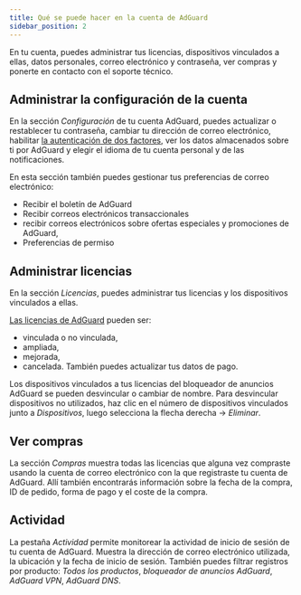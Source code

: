 ```yaml
---
title: Qué se puede hacer en la cuenta de AdGuard
sidebar_position: 2
---
```


En tu cuenta, puedes administrar tus licencias, dispositivos vinculados a ellas, datos personales, correo electrónico y contraseña, ver compras y ponerte en contacto con el soporte técnico.

## Administrar la configuración de la cuenta

En la sección *Configuración* de tu cuenta AdGuard, puedes actualizar o restablecer tu contraseña, cambiar tu dirección de correo electrónico, habilitar [la autenticación de dos factores](../2fa), ver los datos almacenados sobre ti por AdGuard y elegir el idioma de tu cuenta personal y de las notificaciones.

En esta sección también puedes gestionar tus preferencias de correo electrónico:

- Recibir el boletín de AdGuard
- Recibir correos electrónicos transaccionales
- recibir correos electrónicos sobre ofertas especiales y promociones de AdGuard,
- Preferencias de permiso

## Administrar licencias

En la sección *Licencias*, puedes administrar tus licencias y los dispositivos vinculados a ellas.

[Las licencias de AdGuard](../../license/what-is) pueden ser:

- vinculada o no vinculada,
- ampliada,
- mejorada,
- cancelada. También puedes actualizar tus datos de pago.

Los dispositivos vinculados a tus licencias del bloqueador de anuncios AdGuard se pueden desvincular o cambiar de nombre. Para desvincular dispositivos no utilizados, haz clic en el número de dispositivos vinculados junto a *Dispositivos*, luego selecciona la flecha derecha → *Eliminar*.

## Ver compras

La sección *Compras* muestra todas las licencias que alguna vez compraste usando la cuenta de correo electrónico con la que registraste tu cuenta de AdGuard. Allí también encontrarás información sobre la fecha de la compra, ID de pedido, forma de pago y el coste de la compra.

## Actividad

La pestaña *Actividad* permite monitorear la actividad de inicio de sesión de tu cuenta de AdGuard. Muestra la dirección de correo electrónico utilizada, la ubicación y la fecha de inicio de sesión. También puedes filtrar registros por producto: *Todos los productos*, *bloqueador de anuncios AdGuard*, *AdGuard VPN*, *AdGuard DNS*.
